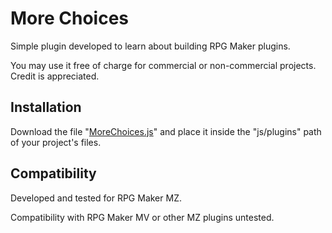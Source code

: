﻿# More Choices
Simple plugin developed to learn about building RPG Maker plugins.

You may use it free of charge for commercial or non-commercial projects. Credit is appreciated.

## Installation
Download the file "[MoreChoices.js](https://github.com/aabarcam/RM_MoreChoices/commit/92a7d2ecfcbee2396191b4c82ca34a0b9f6e9a13)" and place it inside the "js/plugins" path of your project's files.

## Compatibility
Developed and tested for RPG Maker MZ.

Compatibility with RPG Maker MV or other MZ plugins untested.
